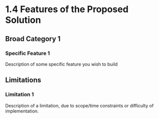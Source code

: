 # 1.4 Features of the Proposed Solution

## Broad Category 1

### Specific Feature 1

Description of some specific feature you wish to build


## Limitations

### Limitation 1

Description of a limitation, due to scope/time constraints or difficulty of implementation. 
